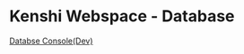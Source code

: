 # Kenshi Webspace - Database
 [Databse Console(Dev)](https://console.aiven.io/account/a55aaa94f37d/project/abhishekmathurofficial-9ce7/services/kenshi-webspace/overview)